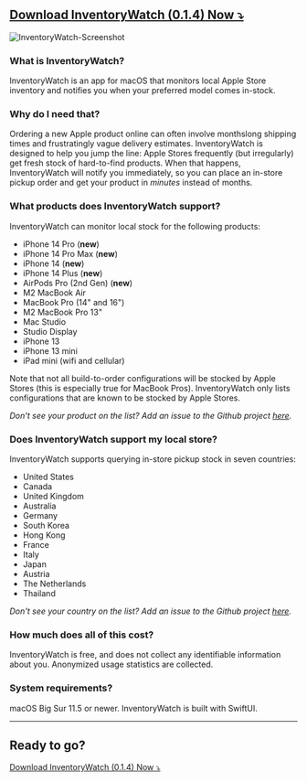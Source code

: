 ## [Download InventoryWatch (0.1.4) Now ⤵️](./InventoryWatch-0.1.4.zip)

![InventoryWatch-Screenshot](./ic-mkt.jpg)

### What is InventoryWatch?

InventoryWatch is an app for macOS that monitors local Apple Store inventory and notifies you when your preferred model comes in-stock. 

### Why do I need that? 

Ordering a new Apple product online can often involve monthslong shipping times and frustratingly vague delivery estimates. InventoryWatch is designed to help you jump the line: Apple Stores frequently (but irregularly) get fresh stock of hard-to-find products. When that happens, InventoryWatch will notify you immediately, so you can place an in-store pickup order and get your product in *minutes* instead of months. 

### What products does InventoryWatch support? 

InventoryWatch can monitor local stock for the following products: 

* iPhone 14 Pro (**new**)
* iPhone 14 Pro Max (**new**)
* iPhone 14 (**new**)
* iPhone 14 Plus (**new**)
* AirPods Pro (2nd Gen) (**new**)
* M2 MacBook Air
* MacBook Pro (14" and 16")
* M2 MacBook Pro 13"
* Mac Studio
* Studio Display
* iPhone 13
* iPhone 13 mini
* iPad mini (wifi and cellular)

Note that not all build-to-order configurations will be stocked by Apple Stores (this is especially true for MacBook Pros). InventoryWatch only lists configurations that are known to be stocked by Apple Stores. 

_Don't see your product on the list? Add an issue to the Github project [here](https://github.com/worthbak/inventory-checker-app/issues)._

### Does InventoryWatch support my local store? 

InventoryWatch supports querying in-store pickup stock in seven countries:

  * United States
  * Canada
  * United Kingdom
  * Australia
  * Germany
  * South Korea
  * Hong Kong
  * France
  * Italy
  * Japan
  * Austria
  * The Netherlands
  * Thailand

_Don't see your country on the list? Add an issue to the Github project [here](https://github.com/worthbak/inventory-checker-app/issues)._

### How much does all of this cost? 

InventoryWatch is free, and does not collect any identifiable information about you. Anonymized usage statistics are collected.

### System requirements? 

macOS Big Sur 11.5 or newer. InventoryWatch is built with SwiftUI. 

---

## Ready to go?

[Download InventoryWatch (0.1.4) Now ⤵️](./InventoryWatch-0.1.4.zip)
